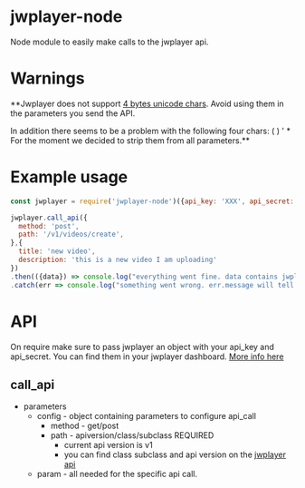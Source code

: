 # jwplayer-node

Node module to easily make calls to the jwplayer api.

# Warnings

**Jwplayer does not support [4 bytes unicode chars](https://unicode-table.com/en/#myanmar).
Avoid using them in the parameters you send the API.

In addition there seems to be a problem with the following four chars: ( ) ' *
For the moment we decided to strip them from all parameters.**

# Example usage
```javascript
const jwplayer = require('jwplayer-node')({api_key: 'XXX', api_secret: 'XXXXX'})

jwplayer.call_api({
  method: 'post',
  path: '/v1/videos/create',
},{
  title: 'new video',
  description: 'this is a new video I am uploading'
})
.then(({data}) => console.log("everything went fine. data contains jwplayer response"))
.catch(err => console.log("something went wrong. err.message will tell us more"))
```
# API

On require make sure to pass jwplayer an object with your api_key and api_secret. You can find them in your jwplayer dashboard. [More info here](https://support.jwplayer.com/customer/portal/articles/2339133-accessing-your-api-key-secret)

## call_api

* parameters
  * config - object containing parameters to configure api_call
    * method - get/post
    * path - apiversion/class/subclass REQUIRED
      * current api version is v1
      * you can find class subclass and api version on the [jwplayer api](https://developer.jwplayer.com/jw-platform/reference/v1/)
  * param - all needed for the specific api call.
